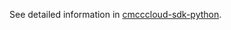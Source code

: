 See detailed information in [cmcccloud-sdk-python](https://github.com/cmcccloud-sdk/cmcccloud-sdk-python).